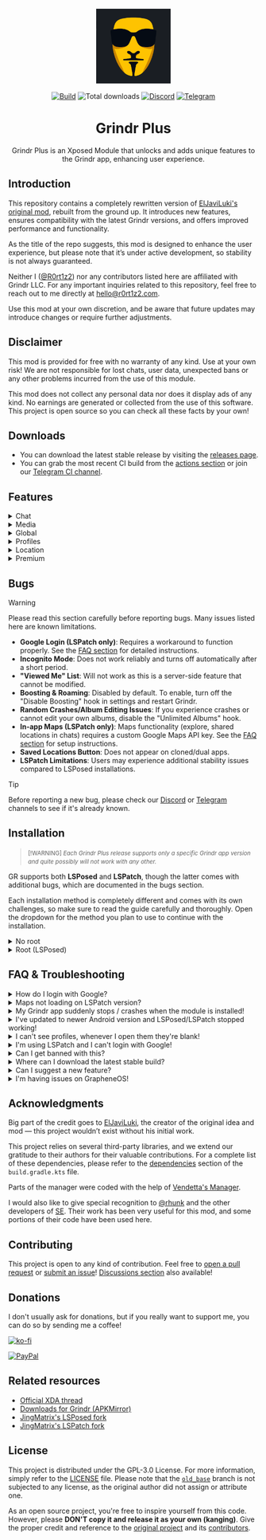 <p align="center" style="border-radius: 50%;">
  <img src="gplus_icon.svg" alt="Grindr Plus Icon" width="150" height="150">
</p>

<p align="center">
  <a href="https://github.com/R0rt1z2/GR/actions/workflows/build_apk.yml?query=branch%3Amaster+event%3Apush+is%3Acompleted"><img src="https://img.shields.io/github/actions/workflow/status/R0rt1z2/GR/build_apk.yml?branch=master&logo=github&label=Build" alt="Build"></a>
  <img src="https://shields.io/github/downloads/R0rt1z2/GR/total?logo=Bookmeter&label=Downloads&logoColor=Green&color=Green" alt="Total downloads">
  <a href="https://discord.gg/5ZxHJVGR"><img src="https://img.shields.io/discord/1161706617729974352?label=Discord&logo=discord" alt="Discord"></a>
  <a href="https://t.me/GR"><img src="https://img.shields.io/badge/Telegram-2CA5E0?style=flat&logo=telegram&logoColor=white" alt="Telegram"></a>
</p>
<h1 align="center">Grindr Plus</h1>


<p align="center">
Grindr Plus is an Xposed Module that unlocks and adds unique features to the Grindr app, enhancing user experience.
</p>

## Introduction
This repository contains a completely rewritten version of [ElJaviLuki's original mod](https://github.com/ElJaviLuki/GR), rebuilt from the ground up. It introduces new features, ensures compatibility with the latest Grindr versions, and offers improved performance and functionality.

As the title of the repo suggests, this mod is designed to enhance the user experience, but please note that it’s under active development, so stability is not always guaranteed.

Neither I ([@R0rt1z2](https://github.com/R0rt1z2)) nor any contributors listed here are affiliated with Grindr LLC. For any important inquiries related to this repository, feel free to reach out to me directly at hello@r0rt1z2.com.

Use this mod at your own discretion, and be aware that future updates may introduce changes or require further adjustments.

## Disclaimer
This mod is provided for free with no warranty of any kind. Use at your own risk! We are not responsible for lost chats, user data, unexpected bans or any other problems incurred from the use of this module.

This mod does not collect any personal data nor does it display ads of any kind. No earnings are generated or collected from the use of this software. This project is open source so you can check all these facts by your own!

## Downloads
* You can download the latest stable release by visiting the [releases page](https://github.com/R0rt1z2/GR/releases).
* You can grab the most recent CI build from the [actions section](https://github.com/R0rt1z2/GR/actions) or join our [Telegram CI channel](https://t.me/GR).

## Features
<details closed>
  <summary>Chat</summary>
   
  - `Built-in command console (see /help)`
  - `Start video calls in new chats`
  - `Prevent others from seeing chat indicators`
  - `Remove any message, no matter how old it is`
</details>

<details closed>
  <summary>Media</summary>
   
  - `Unlimited expiring photos`
  - `View all albums you've received`
  - `Ability to take screenshots`
</details>

<details closed>
  <summary>Global</summary>
   
  - `Ability to see ban details`
  - `Ability to spoof Android ID`
  - `Removed most analytics`
  - `Unlock developer special features`
  - `Built-in mod settings to manage hooks`
  - `Disable forced app updates (extend mod lifespan)`
</details>

<details closed>
  <summary>Profiles</summary>
   
  - `Body mass index (BMI)`
  - `Indicator for boosted users`
  - `Ability to copy profile ID`
  - `More accurate distance`
  - `Hidden (server) profile fields`
  - `More accurate online status`
  - `Customize favorites layout`
</details>

<details closed>
  <summary>Location</summary>
   
  - `Quick teleporting`
  - `Location spoofing`
  - `Save and manage locations`
</details>

<details closed>
  <summary>Premium</summary>
   
  - `Unlimited cascade view`
  - `Unlocked "Explore Mode"`
  - `Advanced search filters`
  - `ZERO third-party ads`
  - `Saved chat phrases`
  - `Disable boosting upsells`
  - `Hide your own views`
  - `Incognito mode`
</details>

## Bugs

> [!WARNING]
> Please read this section carefully before reporting bugs. Many issues listed here are known limitations.

- **Google Login (LSPatch only)**: Requires a workaround to function properly. See the [FAQ section](#faq--troubleshooting) for detailed instructions.
- **Incognito Mode**: Does not work reliably and turns off automatically after a short period.
- **"Viewed Me" List**: Will not work as this is a server-side feature that cannot be modified.
- **Boosting & Roaming**: Disabled by default. To enable, turn off the "Disable Boosting" hook in settings and restart Grindr.
- **Random Crashes/Album Editing Issues**: If you experience crashes or cannot edit your own albums, disable the "Unlimited Albums" hook.
- **In-app Maps (LSPatch only)**: Maps functionality (explore, shared locations in chats) requires a custom Google Maps API key. See the [FAQ section](#faq--troubleshooting) for setup instructions.
- **Saved Locations Button**: Does not appear on cloned/dual apps.
- **LSPatch Limitations**: Users may experience additional stability issues compared to LSPosed installations.

> [!TIP]
> Before reporting a new bug, please check our [Discord](https://discord.gg/5ZxHJVGR) or [Telegram](https://t.me/GR) channels to see if it's already known.

## Installation
> <small>[!WARNING]
> _Each Grindr Plus release supports only a specific Grindr app version and quite possibly will not work with any other.</small>_

GR supports both **LSPosed** and **LSPatch**, though the latter comes with additional bugs, which are documented in the bugs section.

Each installation method is completely different and comes with its own challenges, so make sure to read the guide carefully and thoroughly. Open the dropdown for the method you plan to use to continue with the installation.

<details closed>
  <summary>No root</summary>

**Prerequisites:**
- No Grindr installed on device

**Process:**
1. Download & Install the GR module APK (check the [downloads](https://github.com/R0rt1z2/GR?tab=readme-ov-file#downloads) section of this `README`).
2. If the Grindr app is installed, uninstall it. **Make sure it's also gone from Secure Folder, Second Space or Private Space**.
3. Open the new "Grindr Plus" app and click on the "Install" button (bottom left).
4. Wait for the versions to load (if loading seems stuck, force close app & retry).
5. Select your preferred version (we recommend using latest).
6. Click on the "Install" button.
7. Wait for the installation to complete. Duration will depend on connection speed and phone's specs.
8. When prompted, install the newly generated Grindr app.
9. The app might crash multiple times during the first launches. This is normal, just keep relaunching it.
10. If the installation fails, <b>retry it</b> multiple times before asking for support.

**Verification:**
- Long press the "Browse" tab (first tab) in the bottom navigation bar
- A popup should appear showing GR status and information
- You should see unlimited profiles and no third-party ads
- If these features don't work, try restarting the app or reinstalling

  </details>

<details closed>
  <summary>Root (LSPosed)</summary>

> **Make sure you're using [JingMatrix's fork of LSPosed](https://github.com/R0rt1z2/LSMirror/raw/refs/heads/main/LSPosed-v1.10.1-7167-zygisk-release.zip)!**

**Requirements:**
- Rooted using `Magisk` or `KernelSU`
- `LSPosed` installed and fully functional

**Process:**
1. Install the GR module APK (check the [downloads](https://github.com/R0rt1z2/GR?tab=readme-ov-file#downloads) section of this `README`)
2. Download the latest Grindr app [from Play Store](https://play.google.com/store/apps/details?id=com.grindrapp.android&hl=en) or use [SAI](https://github.com/Aefyr/SAI/releases) to install [bundles from APKMirror](https://www.apkmirror.com/apk/grindr-llc/grindr-gay-chat-meet-date/)
3. Turn on the module in `LSPosed` and make sure Grindr is in scope
4. Open Grindr and verify the installation is working

**Verification:**
- Long press the "Browse" tab (first tab) in the bottom navigation bar
- A popup should appear showing GR status and information
- You should see unlimited profiles and no third-party ads
- If these features don't work, check that the module is properly enabled in LSPosed
</details>

## FAQ & Troubleshooting
<details>
  <summary>How do I login with Google?</summary>

- If you're not using LSPosed you might have noticed that the Google Login button doesn't work. This is because the original signature of the application is invalidated when using LSPatch, which causes all functions related to Google Services (GMS) to not work properly.
- In order to fix that, you have to:
    1. Uninstall the patched Grindr app.
    2. Reinstall the original Grindr app (either from the Play Store or the official APK).
    3. Reboot your device (this is optional, but **HIGHLY RECOMMENDED**).
    4. Log in using your Google account.
    5. Uninstall the original Grindr app.
    6. Install the app again with GR.
    7. Open the patched app and log in with Google **within 10 minutes**. If you wait too long, **the login will fail**.
    8. You should now be able to log in successfully using Google.
- NOTE: **You'll need to repeat this process every time you want to log in with Google**.
</details>
<details>
  <summary>Maps not loading on LSPatch version?</summary>

- For LSPatch users, the Maps functionality in Grindr won't work properly due to signature validation issues. To fix this, you'll need to set up a custom Google Maps API key.
- Here's how to set up a Google Maps API Key:
    1. Go to the Google Cloud Console at https://console.cloud.google.com/. You may need to log in with your Google account if you're not already.
    2. Select or create a new Google Cloud project to associate your API key with. If creating a new project, give it a name and ID. What you call the project is not important. Wait a few seconds for the project to be created.
    3. Make sure your new project is selected in the top dropdown menu, then open the navigation sidebar and go to "APIs & Services" > "Credentials".
    4. On the Credentials page, click "+ Create Credentials" and choose "API key" from the dropdown.
    5. Your new API key will be displayed. Click "Close" to return to the Credentials list. You should see your key listed under "API Keys".
    6. Click "Edit API key" to set up restrictions. You can give it a name, choose which websites or IP addresses can use it, and set an expiration date. For use with GR, you should not set restrictions.
    7. Copy your API key and add it into the Grindr Plus settings for the Maps API Key.
    8. Use the install button in Grindr Plus to setup Grindr and the Maps API key.
- NOTE: **You may be prompted for credit card details by Google, even though use of the Maps API is part of their 'free tier'.**
</details>
<details>
  <summary>My Grindr app suddenly stops / crashes when the module is installed!</summary> 

- Make sure you're using a good LSPatch/LSPosed version (official are broken on latest Android versions). Consider switching to [JingMatrix's fork](https://github.com/JingMatrix) if you haven't already.
- Check if the module supports the app version. Grindr has lots of obfuscated symbols that change in each app update and the module couldn't work (or couldn't work properly).
</details>
<details>
  <summary>I've updated to newer Android version and LSPosed/LSPatch stopped working!</summary> 

- The development of LSPosed/LSPatch is currently frozen and that is why, no new updates have been released to support new Android versions. Make sure you're using [JingMatrix's fork](https://github.com/JingMatrix), which works with latest updates.
</details>
<details>
  <summary>I can't see profiles, whenever I open them they're blank!</summary>

- This most likely means you're using an AdBlocker (e.g. AdAway). Disable it or whitelist `cdn.cookielaw.org`. 

</details>
<details>
  <summary>I'm using LSPatch and I can't login with Google!</summary> 

- As mentioned above, when using LSPatch the original signature of the application is invalidated which causes all functions related to Google Services (GMS) to not work properly.
</details>
<details>
  <summary>Can I get banned with this?</summary>

- [Obviously](https://www.grindr.com/terms-of-service), however, the risk is very low, and there have been no reported cases of bans related to using this mod.
</details>
<details>
  <summary>Where can I download the latest stable build?</summary>

- https://github.com/R0rt1z2/GR/releases
</details>
<details>
  <summary>Can I suggest a new feature?</summary>

- Feel free to, but keep in mind that every feature, no matter how small, has a lot of work behind it, so please be patient and understand that sometimes it is impossible to implement certain things due to the nature of how LSPosed works.
- Make sure to use our feature requests template, otherwise your inquiry will be ignored.
</details>

<details>
  <summary>I'm having issues on GrapheneOS!</summary>

- Turn **ON** the **"Exploit Protection Compatibility"** mode on Grindr. To do so - tap and hold on the app icon, click "App info" and scroll down a little. In general - Grindr should work without a problem with that option turned off but if it gives you any issues then you can try to play around with those settings.
- Do the same for Google services. In contrary to other apps - you have to access those options through "App store" app provided by GOS team.
- Make sure to give Google Play services permissions to **All time location** and to **Sensors**.
- In Settings -> Apps -> Sandboxed Google Play, turn **OFF** the option **"Reroute location requests to OS"**. This option sometimes breaks the location features on Grindr.

</details>

## Acknowledgments
Big part of the credit goes to [ElJaviLuki](https://github.com/ElJaviLuki/GR), the creator of the original idea and mod — this project wouldn’t exist without his initial work.

This project relies on several third-party libraries, and we extend our gratitude to their authors for their valuable contributions. For a complete list of these dependencies, please refer to the [dependencies](https://github.com/R0rt1z2/GR/blob/master/app/build.gradle.kts#L67-L79) section of the `build.gradle.kts` file.

Parts of the manager were coded with the help of [Vendetta's Manager](https://github.com/vendetta-mod/VendettaManager).

I would also like to give special recognition to [@rhunk](https://github.com/rhunk) and the other developers of [SE](https://github.com/rhunk/SnapEnhance). Their work has been very useful for this mod, and some portions of their code have been used here.

## Contributing
This project is open to any kind of contribution. Feel free to [open a pull request](https://github.com/R0rt1z2/GR/pulls) or [submit an issue](https://github.com/R0rt1z2/GR/issues)! [Discussions section](https://github.com/R0rt1z2/GR/discussions) also available!

## Donations
I don't usually ask for donations, but if you really want to support me, you can do so by sending me a coffee!

[![ko-fi](https://ko-fi.com/img/githubbutton_sm.svg)](https://ko-fi.com/r0rt1z2)

[![PayPal](https://cdn.rawgit.com/twolfson/paypal-github-button/1.0.0/dist/button.svg)](https://www.paypal.me/R0rt1z2/)

## Related resources
- [Official XDA thread](https://forum.xda-developers.com/t/mod-xposed-new-grindr-plus.4461857/#post-87076193)
- [Downloads for Grindr (APKMirror)](https://www.apkmirror.com/apk/grindr-llc/grindr-gay-chat-meet-date)
- [JingMatrix's LSPosed fork](https://github.com/JingMatrix/LSPosed)
- [JingMatrix's LSPatch fork](https://github.com/JingMatrix/LSPatch)

## License
This project is distributed under the GPL-3.0 License. For more information, simply refer to the [LICENSE](https://github.com/R0rt1z2/GR/blob/master/LICENSE) file. Please note that the [`old_base`](https://github.com/R0rt1z2/GR/tree/old_base) branch is not subjected to any license, as the original author did not assign or attribute one.

As an open source project, you're free to inspire yourself from this code. However, please **DON'T copy it and release it as your own (kanging)**. Give the proper credit and reference to the [original project](https://github.com/R0rt1z2/GR) and its [contributors](https://github.com/R0rt1z2/GR/graphs/contributors).
